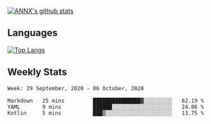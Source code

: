 [![ANNX's github stats](https://github-readme-stats.vercel.app/api?username=NXAN2901&count_private=true&show_icons=true&theme=vue)](https://github.com/NXAN2901)

## Languages
[![Top Langs](https://github-readme-stats.vercel.app/api/top-langs/?username=NXAN2901)](https://github.com/NXAN2901)

## Weekly Stats
<!--START_SECTION:waka-->
```text
Week: 29 September, 2020 - 06 October, 2020

Markdown   25 mins         ███████████████▓░░░░░░░░░   62.19 % 
YAML       9 mins          ██████░░░░░░░░░░░░░░░░░░░   24.06 % 
Kotlin     5 mins          ███▒░░░░░░░░░░░░░░░░░░░░░   13.75 % 
```
<!--END_SECTION:waka-->
